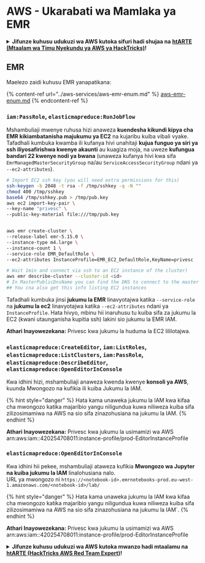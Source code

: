 # AWS - Ukarabati wa Mamlaka ya EMR

<details>

<summary><strong>Jifunze kuhusu udukuzi wa AWS kutoka sifuri hadi shujaa na</strong> <a href="https://training.hacktricks.xyz/courses/arte"><strong>htARTE (Mtaalam wa Timu Nyekundu ya AWS ya HackTricks)</strong></a><strong>!</strong></summary>

Njia nyingine za kusaidia HackTricks:

* Ikiwa unataka kuona **kampuni yako ikitangazwa kwenye HackTricks** au **kupakua HackTricks kwa PDF** Angalia [**MIPANGO YA KUJIUNGA**](https://github.com/sponsors/carlospolop)!
* Pata [**bidhaa rasmi za PEASS & HackTricks**](https://peass.creator-spring.com)
* Gundua [**Familia ya PEASS**](https://opensea.io/collection/the-peass-family), mkusanyiko wetu wa [**NFTs**](https://opensea.io/collection/the-peass-family) za kipekee
* **Jiunge na** 💬 [**Kikundi cha Discord**](https://discord.gg/hRep4RUj7f) au kikundi cha [**telegram**](https://t.me/peass) au **tufuate** kwenye **Twitter** 🐦 [**@hacktricks_live**](https://twitter.com/hacktricks_live)**.**
* **Shiriki mbinu zako za udukuzi kwa kuwasilisha PRs kwa** [**HackTricks**](https://github.com/carlospolop/hacktricks) na [**HackTricks Cloud**](https://github.com/carlospolop/hacktricks-cloud) repos za github.

</details>

## EMR

Maelezo zaidi kuhusu EMR yanapatikana:

{% content-ref url="../aws-services/aws-emr-enum.md" %}
[aws-emr-enum.md](../aws-services/aws-emr-enum.md)
{% endcontent-ref %}

### `iam:PassRole`, `elasticmapreduce:RunJobFlow`

Mshambuliaji mwenye ruhusa hizi anaweza **kuendesha kikundi kipya cha EMR kikiambatanisha majukumu ya EC2** na kujaribu kuiba vibali vyake.\
Tafadhali kumbuka kwamba ili kufanya hivi unahitaji **kujua funguo ya siri ya ssh iliyosafirishwa kwenye akaunti** au kuagiza moja, na uweze **kufungua bandari 22 kwenye nodi ya bwana** (unaweza kufanya hivi kwa sifa `EmrManagedMasterSecurityGroup` na/au `ServiceAccessSecurityGroup` ndani ya `--ec2-attributes`).
```bash
# Import EC2 ssh key (you will need extra permissions for this)
ssh-keygen -b 2048 -t rsa -f /tmp/sshkey -q -N ""
chmod 400 /tmp/sshkey
base64 /tmp/sshkey.pub > /tmp/pub.key
aws ec2 import-key-pair \
--key-name "privesc" \
--public-key-material file:///tmp/pub.key


aws emr create-cluster \
--release-label emr-5.15.0 \
--instance-type m4.large \
--instance-count 1 \
--service-role EMR_DefaultRole \
--ec2-attributes InstanceProfile=EMR_EC2_DefaultRole,KeyName=privesc

# Wait 1min and connect via ssh to an EC2 instance of the cluster)
aws emr describe-cluster --cluster-id <id>
# In MasterPublicDnsName you can find the DNS to connect to the master instance
## You cna also get this info listing EC2 instances
```
Tafadhali kumbuka jinsi **jukumu la EMR** linavyotajwa katika `--service-role` na **jukumu la ec2** linavyotajwa katika `--ec2-attributes` ndani ya `InstanceProfile`. Hata hivyo, mbinu hii inaruhusu tu kuiba sifa za jukumu la EC2 (kwani utaunganisha kupitia ssh) lakini sio jukumu la EMR IAM.

**Athari Inayowezekana:** Privesc kwa jukumu la huduma la EC2 lililotajwa.

### `elasticmapreduce:CreateEditor`, `iam:ListRoles`, `elasticmapreduce:ListClusters`, `iam:PassRole`, `elasticmapreduce:DescribeEditor`, `elasticmapreduce:OpenEditorInConsole`

Kwa idhini hizi, mshambuliaji anaweza kwenda kwenye **konsoli ya AWS**, kuunda Mwongozo na kufikia ili kuiba Jukumu la IAM.

{% hint style="danger" %}
Hata kama unaweka jukumu la IAM kwa kifaa cha mwongozo katika majaribio yangu niligundua kuwa niliweza kuiba sifa zilizosimamiwa na AWS na sio sifa zinazohusiana na jukumu la IAM.
{% endhint %}

**Athari Inayowezekana:** Privesc kwa jukumu la usimamizi wa AWS arn:aws:iam::420254708011:instance-profile/prod-EditorInstanceProfile

### `elasticmapreduce:OpenEditorInConsole`

Kwa idhini hii pekee, mshambuliaji ataweza kufikia **Mwongozo wa Jupyter na kuiba jukumu la IAM** linalohusiana nalo.\
URL ya mwongozo ni `https://<notebook-id>.emrnotebooks-prod.eu-west-1.amazonaws.com/<notebook-id>/lab/`

{% hint style="danger" %}
Hata kama unaweka jukumu la IAM kwa kifaa cha mwongozo katika majaribio yangu niligundua kuwa niliweza kuiba sifa zilizosimamiwa na AWS na sio sifa zinazohusiana na jukumu la IAM`.
{% endhint %}

**Athari Inayowezekana:** Privesc kwa jukumu la usimamizi wa AWS arn:aws:iam::420254708011:instance-profile/prod-EditorInstanceProfile

<details>

<summary><strong>Jifunze kuhusu udukuzi wa AWS kutoka mwanzo hadi mtaalamu na</strong> <a href="https://training.hacktricks.xyz/courses/arte"><strong>htARTE (HackTricks AWS Red Team Expert)</strong></a><strong>!</strong></summary>

Njia nyingine za kusaidia HackTricks:

* Ikiwa unataka kuona **kampuni yako ikitangazwa kwenye HackTricks** au **kupakua HackTricks kwa PDF** Angalia [**MIPANGO YA KUJIUNGA**](https://github.com/sponsors/carlospolop)!
* Pata [**bidhaa rasmi za PEASS & HackTricks**](https://peass.creator-spring.com)
* Gundua [**Familia ya PEASS**](https://opensea.io/collection/the-peass-family), mkusanyiko wetu wa [**NFTs**](https://opensea.io/collection/the-peass-family) ya kipekee
* **Jiunge na** 💬 [**Kikundi cha Discord**](https://discord.gg/hRep4RUj7f) au kikundi cha [**telegram**](https://t.me/peass) au **tufuate** kwenye **Twitter** 🐦 [**@hacktricks_live**](https://twitter.com/hacktricks_live)**.**
* **Shiriki mbinu zako za udukuzi kwa kuwasilisha PRs kwa** [**HackTricks**](https://github.com/carlospolop/hacktricks) na [**HackTricks Cloud**](https://github.com/carlospolop/hacktricks-cloud) github repos.

</details>
